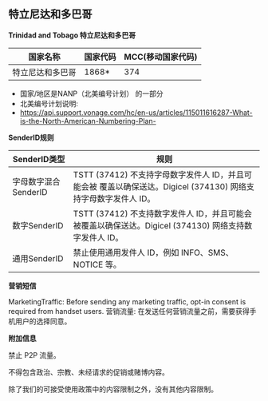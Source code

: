 ## 特立尼达和多巴哥

__Trinidad and Tobago 特立尼达和多巴哥__

| 国家名称     | 国家代码  | MCC(移动国家代码) |
|----------|-------|-------------|
| 特立尼达和多巴哥 | 1868* | 374         |

* 国家/地区是NANP（北美编号计划） 的一部分
* 北美编号计划说明:
* https://api.support.vonage.com/hc/en-us/articles/115011616287-What-is-the-North-American-Numbering-Plan-


__SenderID规则__

| SenderID类型     | 规则                                                                         |
|----------------|----------------------------------------------------------------------------|
| 字母数字混合SenderID | TSTT (37412) 不支持字母数字发件人 ID，并且可能会被 覆盖以确保送达。Digicel (374130) 网络支持字母数字发件人 ID。 |
| 数字SenderID     | TSTT (37412) 不支持数字发件人 ID，并且可能会被覆盖以确保送达。Digicel (374130) 网络支持数字发件人 ID。      |
| 通用SenderID     | 禁止使用通用发件人 ID，例如 INFO、SMS、NOTICE 等。                                         |


__营销短信__

MarketingTraffic: Before sending any marketing traffic, opt-in consent is required from handset users.
营销流量: 在发送任何营销流量之前，需要获得手机用户的选择同意。

__附加信息__

禁止 P2P 流量。

不得包含政治、宗教、未经请求的促销或赌博内容。

除了我们的可接受使用政策中的内容限制之外，没有其他内容限制。
